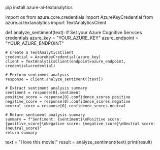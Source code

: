 pip install azure-ai-textanalytics


import os
from azure.core.credentials import AzureKeyCredential
from azure.ai.textanalytics import TextAnalyticsClient

def analyze_sentiment(text):
    # Set your Azure Cognitive Services credentials
    azure_key = "YOUR_AZURE_KEY"
    azure_endpoint = "YOUR_AZURE_ENDPOINT"

    # Create a TextAnalyticsClient
    credential = AzureKeyCredential(azure_key)
    client = TextAnalyticsClient(endpoint=azure_endpoint, credential=credential)

    # Perform sentiment analysis
    response = client.analyze_sentiment([text])

    # Extract sentiment analysis summary
    sentiment = response[0].sentiment
    positive_score = response[0].confidence_scores.positive
    negative_score = response[0].confidence_scores.negative
    neutral_score = response[0].confidence_scores.neutral

    # Return sentiment analysis summary
    summary = f"Sentiment: {sentiment}\nPositive score: {positive_score}\nNegative score: {negative_score}\nNeutral score: {neutral_score}"
    return summary
text = "I love this movie!"
result = analyze_sentiment(text)
print(result)
